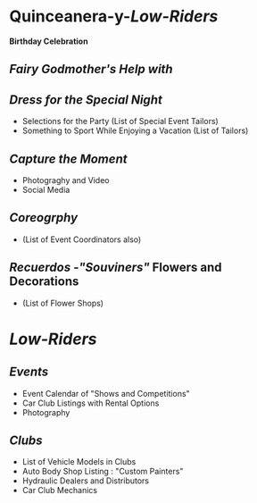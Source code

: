 # Quinceanera-y-_Low-Riders_

**Birthday Celebration**

## **_Fairy Godmother's Help with_**

## **_Dress for the Special Night_**
- Selections for the Party (List of Special Event Tailors)
- Something to Sport While Enjoying a Vacation (List of Tailors) 

## **_Capture the Moment_** 
- Photograghy and Video
- Social Media 

## **_Coreogrphy_**
- (List of Event Coordinators also)

## **_Recuerdos -"Souviners"_** Flowers and Decorations 
- (List of Flower Shops)  


# _Low-Riders_
 
 ## _Events_
 - Event Calendar of "Shows and Competitions"
 - Car Club Listings with Rental Options
 - Photography
 
 ## _Clubs_
 - List of Vehicle Models in Clubs
 - Auto Body Shop Listing : "Custom Painters"
 - Hydraulic Dealers and Distributors
 - Car Club Mechanics
